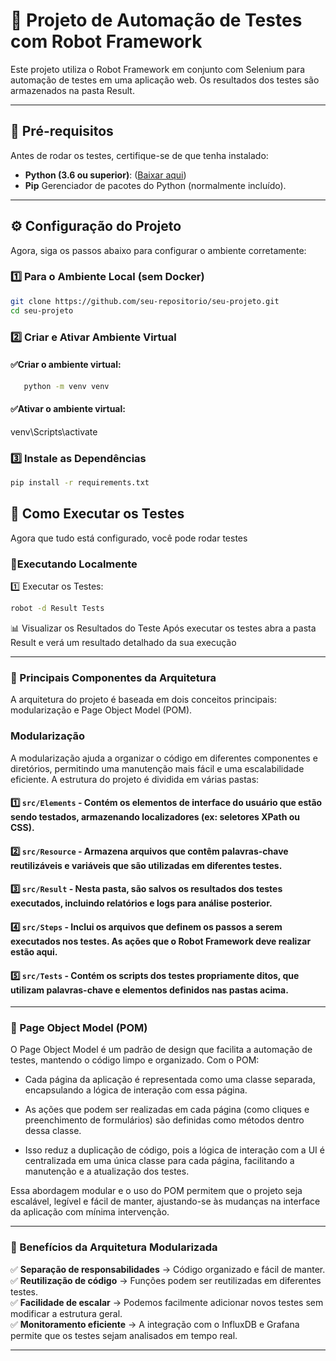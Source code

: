 # 🚀 Projeto de Automação de Testes com Robot Framework

Este projeto utiliza o Robot Framework em conjunto com Selenium para automação de testes em uma aplicação web. Os resultados dos testes são armazenados na pasta Result.

---

## 🔧 **Pré-requisitos**
Antes de rodar os testes, certifique-se de que tenha instalado:
- **Python (3.6 ou superior)**: ([Baixar aqui](https://www.python.org/downloads/))
- **Pip** Gerenciador de pacotes do Python (normalmente incluído).

---

## ⚙️ **Configuração do Projeto**
Agora, siga os passos abaixo para configurar o ambiente corretamente:

### **1️⃣ Para o Ambiente Local (sem Docker)**
```sh
git clone https://github.com/seu-repositorio/seu-projeto.git
cd seu-projeto
```

### 2️⃣ Criar e Ativar Ambiente Virtual  
#### ✅Criar o ambiente virtual:
```sh
   python -m venv venv
```
#### ✅Ativar o ambiente virtual:

venv\Scripts\activate

### 3️⃣ Instale as Dependências
```sh
pip install -r requirements.txt
```
## 🚀 Como Executar os Testes

Agora que tudo está configurado, você pode rodar testes 

### 📌Executando Localmente

1️⃣ Executar os Testes:
```sh
robot -d Result Tests
```

📊 Visualizar os Resultados do Teste
Após executar os testes abra a pasta Result e verá um resultado detalhado da sua execução 


---

### **📌 Principais Componentes da Arquitetura**
A arquitetura do projeto é baseada em dois conceitos principais: modularização e Page Object Model (POM).


###  Modularização
A modularização ajuda a organizar o código em diferentes componentes e diretórios, permitindo uma manutenção mais fácil e uma escalabilidade eficiente. A estrutura do projeto é dividida em várias pastas:

#### **1️⃣ `src/Elements` -  Contém os elementos de interface do usuário que estão sendo testados, armazenando localizadores (ex: seletores XPath ou CSS).**

#### **2️⃣ `src/Resource` -  Armazena arquivos que contêm palavras-chave reutilizáveis e variáveis que são utilizadas em diferentes testes.**

#### **3️⃣ `src/Result` - Nesta pasta, são salvos os resultados dos testes executados, incluindo relatórios e logs para análise posterior.**

#### **4️⃣ `src/Steps` - Inclui os arquivos que definem os passos a serem executados nos testes. As ações que o Robot Framework deve realizar estão aqui.**

#### **5️⃣ `src/Tests` -  Contém os scripts dos testes propriamente ditos, que utilizam palavras-chave e elementos definidos nas pastas acima.**

---

### **📌 Page Object Model (POM)**

O Page Object Model é um padrão de design que facilita a automação de testes, mantendo o código limpo e organizado. Com o POM:

* Cada página da aplicação é representada como uma classe separada, encapsulando a lógica de interação com essa página.


* As ações que podem ser realizadas em cada página (como cliques e preenchimento de formulários) são definidas como métodos dentro dessa classe.


* Isso reduz a duplicação de código, pois a lógica de interação com a UI é centralizada em uma única classe para cada página, facilitando a manutenção e a atualização dos testes.


Essa abordagem modular e o uso do POM permitem que o projeto seja escalável, legível e fácil de manter, ajustando-se às mudanças na interface da aplicação com mínima intervenção.

---

### **📌 Benefícios da Arquitetura Modularizada**
✅ **Separação de responsabilidades** → Código organizado e fácil de manter.  
✅ **Reutilização de código** → Funções podem ser reutilizadas em diferentes testes.  
✅ **Facilidade de escalar** → Podemos facilmente adicionar novos testes sem modificar a estrutura geral.  
✅ **Monitoramento eficiente** → A integração com o InfluxDB e Grafana permite que os testes sejam analisados em tempo real.  

---

